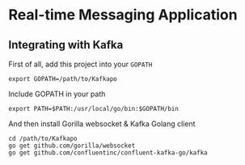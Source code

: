# Real-time Messaging Application
## Integrating with Kafka

First of all, add this project into your `GOPATH`
```
export GOPATH=/path/to/Kafkapo
```

Include GOPATH in your path
```
export PATH=$PATH:/usr/local/go/bin:$GOPATH/bin
```

And then install Gorilla websocket & Kafka Golang client
```
cd /path/to/Kafkapo
go get github.com/gorilla/websocket
go get github.com/confluentinc/confluent-kafka-go/kafka
```
